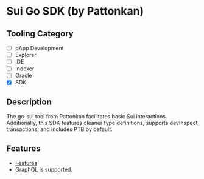 # Sui Go SDK (by Pattonkan)

## Tooling Category

- [ ] dApp Development
- [ ] Explorer
- [ ] IDE
- [ ] Indexer
- [ ] Oracle
- [x] SDK

## Description

The go-sui tool from Pattonkan facilitates basic Sui interactions. Additionally, this SDK features cleaner type definitions, supports devInspect transactions, and includes PTB by default.

## Features

- [Features](https://github.com/pattonkan/sui-go/tree/main/examples)
- [GraphQL](https://github.com/pattonkan/sui-go/pull/118) is supported.
